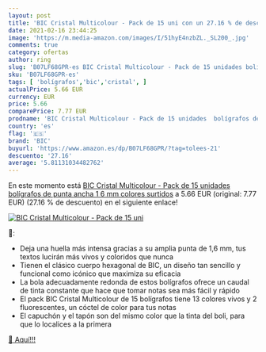 ```yaml
---
layout: post
title: 'BIC Cristal Multicolour - Pack de 15 uni con un 27.16 % de descuento'
date: 2021-02-16 23:44:25
image: 'https://m.media-amazon.com/images/I/51hyE4nzbZL._SL200_.jpg'
comments: true
category: ofertas
author: ring
slug: 'B07LF68GPR-es BIC Cristal Multicolour - Pack de 15 unidades bolígrafos...'
sku: 'B07LF68GPR-es'
tags: [ 'bolígrafos','bic','cristal', ]
actualPrice: 5.66 EUR
currency: EUR
price: 5.66
comparePrice: 7.77 EUR
prodname: 'BIC Cristal Multicolour - Pack de 15 unidades  bolígrafos de punta ancha  1 6 mm   colores surtidos'
country: 'es'
flag: '🇪🇸'
brand: 'BIC'
buyurl: 'https://www.amazon.es/dp/B07LF68GPR/?tag=tolees-21'
descuento: '27.16'
average: '5.81131034482762'
---
```


En este momento está [BIC Cristal Multicolour - Pack de 15 unidades  bolígrafos de punta ancha  1 6 mm   colores surtidos](https://www.amazon.es/dp/B07LF68GPR/?tag=tolees-21) a 5.66 EUR (original: 7.77 EUR) (27.16 %  de descuento) en el siguiente enlace!

[![BIC Cristal Multicolour - Pack de 15 uni](https://m.media-amazon.com/images/I/51hyE4nzbZL._SL200_.jpg)](https://www.amazon.es/dp/B07LF68GPR/?tag=tolees-21)

🔎:

- Deja una huella más intensa gracias a su amplia punta de 1,6 mm, tus textos lucirán más vivos y coloridos que nunca
- Tienen el clásico cuerpo hexagonal de BIC, un diseño tan sencillo y funcional como icónico que maximiza su eficacia
- La bola adecuadamente redonda de estos bolígrafos ofrece un caudal de tinta constante que hace que tomar notas sea más fácil y rápido
- El pack BIC Cristal Multicolour de 15 bolígrafos tiene 13 colores vivos y 2 fluorescentes, un cóctel de color para tus notas
- El capuchón y el tapón son del mismo color que la tinta del boli, para que lo localices a la primera

[🛒 Aquí!!!](https://www.amazon.es/dp/B07LF68GPR/?tag=tolees-21)
